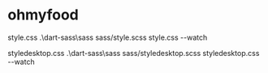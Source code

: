 # ohmyfood
style.css                       .\dart-sass\sass sass/style.scss style.css --watch

styledesktop.css                .\dart-sass\sass sass/styledesktop.scss styledesktop.css --watch